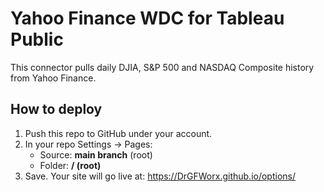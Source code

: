 # Yahoo Finance WDC for Tableau Public

This connector pulls daily DJIA, S&P 500 and NASDAQ Composite history from Yahoo Finance.

## How to deploy

1. Push this repo to GitHub under your account.
2. In your repo Settings → Pages:
   - Source: **main branch** (root)  
   - Folder: **/ (root)**
3. Save. Your site will go live at:
https://DrGFWorx.github.io/options/
